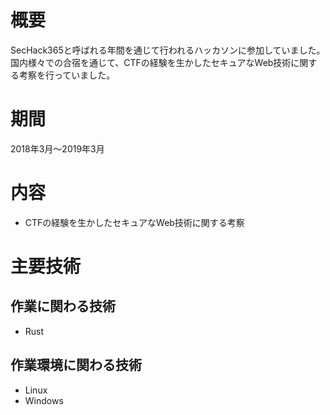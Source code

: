 # 概要

SecHack365と呼ばれる年間を通じて行われるハッカソンに参加していました。国内様々での合宿を通じて、CTFの経験を生かしたセキュアなWeb技術に関する考察を行っていました。

# 期間
2018年3月～2019年3月

# 内容
- CTFの経験を生かしたセキュアなWeb技術に関する考察

# 主要技術

## 作業に関わる技術
- Rust

## 作業環境に関わる技術
- Linux
- Windows
